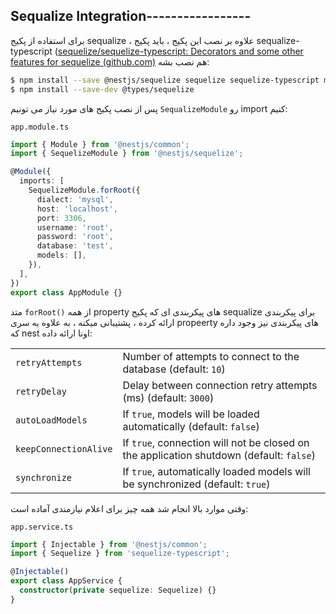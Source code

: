 ## Sequalize Integration-----------------

برای استفاده از پکیج sequalize ، علاوه بر نصب این پکیج ، باید پکیج
sequalize-typescript ([sequelize/sequelize-typescript: Decorators and some other features for sequelize (github.com)](https://github.com/sequelize/sequelize-typescript) 
هم نصب بشه:

```bash
$ npm install --save @nestjs/sequelize sequelize sequelize-typescript mysql2
$ npm install --save-dev @types/sequelize
```

پس از نصب پکیج های مورد نیاز می تونیم `SequalizeModule` رو import کنیم:

`app.module.ts`
```typescript
import { Module } from '@nestjs/common';
import { SequelizeModule } from '@nestjs/sequelize';

@Module({
  imports: [
    SequelizeModule.forRoot({
      dialect: 'mysql',
      host: 'localhost',
      port: 3306,
      username: 'root',
      password: 'root',
      database: 'test',
      models: [],
    }),
  ],
})
export class AppModule {}
```

متد `forRoot()` از همه property های پیکربندی ای که پکیج sequalize برای پیکربندی ارائه کرده ، پشتیبانی میکنه ، به علاوه یه سری propeerty های پیکربندی نیز وجود داره که nest اونا ارائه داده:

|   |   |
|---|---|
|`retryAttempts`|Number of attempts to connect to the database (default: `10`)|
|`retryDelay`|Delay between connection retry attempts (ms) (default: `3000`)|
|`autoLoadModels`|If `true`, models will be loaded automatically (default: `false`)|
|`keepConnectionAlive`|If `true`, connection will not be closed on the application shutdown (default: `false`)|
|`synchronize`|If `true`, automatically loaded models will be synchronized (default: `true`)|

وقتی موارد بالا انجام شد همه چیز برای اعلام نیازمندی آماده است:

`app.service.ts`
```typescript
import { Injectable } from '@nestjs/common';
import { Sequelize } from 'sequelize-typescript';

@Injectable()
export class AppService {
  constructor(private sequelize: Sequelize) {}
}
```
